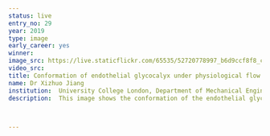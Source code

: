 ```yaml
---
status: live
entry_no: 29
year: 2019
type: image 
early_career: yes 
winner:
image_src: https://live.staticflickr.com/65535/52720778997_b6d9ccf8f8_c_d.jpg
video_src: 
title: Conformation of endothelial glycocalyx under physiological flow conditions
name: Dr Xizhuo Jiang
institution:  University College London, Department of Mechanical Engineering
description:  This image shows the conformation of the endothelial glycocalyx under physiological flow conditions. The the research, large-scale molecular dynamics simulations are constructed to investigate microvascular ion transport through the endothelial glycocalyx layer. Results show that the stretching conformation of the endothelial glycocalyx facilitates sodium ion transport, thereby influence extracellular water balance. The research has contributed to an 8% increase in accuracy of the osmotic part of the Starling's principle (1896), a principle that is taught to generations of students of physiology to estimate extracellular water balance but always overestimates results. Implementation on Archer enables this research to stand at the very forefront of molecular dynamics studies for biomolecular systems.<br />The original image was generated by VMD, and was modified by Adobe Illustrator by adding a Bas Relief sketch effect. 


  
---
```

